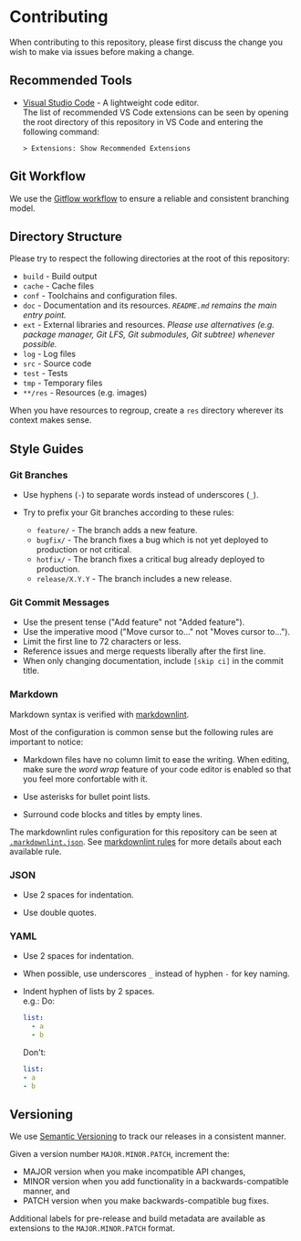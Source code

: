 # Contributing

When contributing to this repository, please first discuss the change you wish to make via issues before making a change.

## Recommended Tools

* [Visual Studio Code](https://code.visualstudio.com/) - A lightweight code editor.  
  The list of recommended VS Code extensions can be seen by opening the root directory of this repository in VS Code and entering the following command:

  ```text
  > Extensions: Show Recommended Extensions
  ```

## Git Workflow

We use the [Gitflow workflow](https://www.atlassian.com/git/tutorials/comparing-workflows/gitflow-workflow) to ensure a reliable and consistent branching model.

## Directory Structure

Please try to respect the following directories at the root of this repository:

* `build` - Build output
* `cache` - Cache files
* `conf` - Toolchains and configuration files.
* `doc` - Documentation and its resources. _`README.md` remains the main entry point._
* `ext` - External libraries and resources. _Please use alternatives (e.g. package manager, Git LFS, Git submodules, Git subtree) whenever possible._
* `log` - Log files
* `src` - Source code
* `test` - Tests
* `tmp` - Temporary files
* `**/res` - Resources (e.g. images)

When you have resources to regroup, create a `res` directory wherever its context makes sense.

## Style Guides

### Git Branches

* Use hyphens (`-`) to separate words instead of underscores (`_`).

* Try to prefix your Git branches according to these rules:
  * `feature/` - The branch adds a new feature.
  * `bugfix/` - The branch fixes a bug which is not yet deployed to production or not critical.
  * `hotfix/` - The branch fixes a critical bug already deployed to production.
  * `release/X.Y.Y` - The branch includes a new release.

### Git Commit Messages

* Use the present tense ("Add feature" not "Added feature").
* Use the imperative mood ("Move cursor to..." not "Moves cursor to...").
* Limit the first line to 72 characters or less.
* Reference issues and merge requests liberally after the first line.
* When only changing documentation, include `[skip ci]` in the commit title.

### Markdown

Markdown syntax is verified with [markdownlint](https://github.com/DavidAnson/markdownlint).

Most of the configuration is common sense but the following rules are important to notice:

* Markdown files have no column limit to ease the writing.
  When editing, make sure the _word wrap_ feature of your code editor is enabled so that you feel more confortable with it.

* Use asterisks for bullet point lists.

* Surround code blocks and titles by empty lines.

The markdownlint rules configuration for this repository can be seen at [`.markdownlint.json`](.markdownlint.json).
See [markdownlint rules](https://github.com/DavidAnson/markdownlint/blob/master/doc/Rules.md) for more details about each available rule.

### JSON

* Use 2 spaces for indentation.

* Use double quotes.

### YAML

* Use 2 spaces for indentation.

* When possible, use underscores `_` instead of hyphen `-` for key naming.

* Indent hyphen of lists by 2 spaces.  
  e.g.:
  Do:

  ```yaml
  list:
    - a
    - b
  ```

  Don't:

  ```yml
  list:
  - a
  - b
  ```

## Versioning

We use [Semantic Versioning](https://semver.org/) to track our releases in a consistent manner.

Given a version number `MAJOR.MINOR.PATCH`, increment the:

* MAJOR version when you make incompatible API changes,
* MINOR version when you add functionality in a backwards-compatible manner, and
* PATCH version when you make backwards-compatible bug fixes.

Additional labels for pre-release and build metadata are available as extensions to the `MAJOR.MINOR.PATCH` format.
